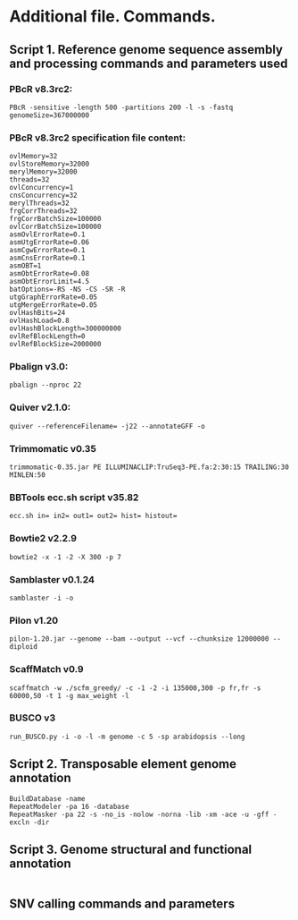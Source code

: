 # Additional file. Commands.
## Script 1. Reference genome sequence assembly and processing commands and parameters used
### PBcR v8.3rc2:
```
PBcR -sensitive -length 500 -partitions 200 -l -s -fastq genomeSize=367000000
```

### PBcR v8.3rc2 specification file content:
```
ovlMemory=32
ovlStoreMemory=32000
merylMemory=32000
threads=32
ovlConcurrency=1
cnsConcurrency=32
merylThreads=32
frgCorrThreads=32
frgCorrBatchSize=100000
ovlCorrBatchSize=100000
asmOvlErrorRate=0.1
asmUtgErrorRate=0.06
asmCgwErrorRate=0.1
asmCnsErrorRate=0.1
asmOBT=1
asmObtErrorRate=0.08
asmObtErrorLimit=4.5
batOptions=-RS -NS -CS -SR -R
utgGraphErrorRate=0.05
utgMergeErrorRate=0.05
ovlHashBits=24
ovlHashLoad=0.8
ovlHashBlockLength=300000000
ovlRefBlockLength=0
ovlRefBlockSize=2000000
```
### Pbalign v3.0:
```
pbalign --nproc 22
```
### Quiver v2.1.0: 
```
quiver --referenceFilename= -j22 --annotateGFF -o 
```
### Trimmomatic v0.35
```
trimmomatic-0.35.jar PE ILLUMINACLIP:TruSeq3-PE.fa:2:30:15 TRAILING:30 MINLEN:50
```
### BBTools ecc.sh script v35.82
```
ecc.sh in= in2= out1= out2= hist= histout=
```
### Bowtie2 v2.2.9
```
bowtie2 -x -1 -2 -X 300 -p 7
```
### Samblaster v0.1.24
```
samblaster -i -o 
```
### Pilon v1.20
```
pilon-1.20.jar --genome --bam --output --vcf --chunksize 12000000 --diploid
```
### ScaffMatch v0.9
```
scaffmatch -w ./scfm_greedy/ -c -1 -2 -i 135000,300 -p fr,fr -s 60000,50 -t 1 -g max_weight -l
```
### BUSCO v3
```
run_BUSCO.py -i -o -l -m genome -c 5 -sp arabidopsis --long
```

## Script 2. Transposable element genome annotation
```
BuildDatabase -name 
RepeatModeler -pa 16 -database 
RepeatMasker -pa 22 -s -no_is -nolow -norna -lib -xm -ace -u -gff -excln -dir 
```
## Script 3. Genome structural and functional annotation
```

```

## SNV calling commands and parameters
